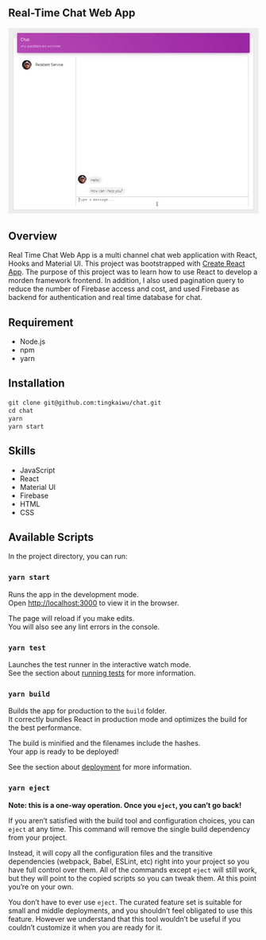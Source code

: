 ## Real-Time Chat Web App

<p>
  <img src="https://github.com/tingkaiwu/tingkaiwu/blob/master/chat.gif">
</p>

## Overview

Real Time Chat Web App is a multi channel chat web application with React, Hooks and Material UI. This project was bootstrapped with [Create React App](https://github.com/facebook/create-react-app). The purpose of this project was to learn how to use React to develop a morden framework frontend. In addition, I also used pagination query to reduce the number of Firebase access and cost, and used Firebase as backend for authentication and real time database for chat.

## Requirement

- Node.js
- npm
- yarn

## Installation

```
git clone git@github.com:tingkaiwu/chat.git
cd chat
yarn
yarn start
```

## Skills

- JavaScript
- React
- Material UI
- Firebase
- HTML
- CSS

## Available Scripts

In the project directory, you can run:

### `yarn start`

Runs the app in the development mode.<br />
Open [http://localhost:3000](http://localhost:3000) to view it in the browser.

The page will reload if you make edits.<br />
You will also see any lint errors in the console.

### `yarn test`

Launches the test runner in the interactive watch mode.<br />
See the section about [running tests](https://facebook.github.io/create-react-app/docs/running-tests) for more information.

### `yarn build`

Builds the app for production to the `build` folder.<br />
It correctly bundles React in production mode and optimizes the build for the best performance.

The build is minified and the filenames include the hashes.<br />
Your app is ready to be deployed!

See the section about [deployment](https://facebook.github.io/create-react-app/docs/deployment) for more information.

### `yarn eject`

**Note: this is a one-way operation. Once you `eject`, you can’t go back!**

If you aren’t satisfied with the build tool and configuration choices, you can `eject` at any time. This command will remove the single build dependency from your project.

Instead, it will copy all the configuration files and the transitive dependencies (webpack, Babel, ESLint, etc) right into your project so you have full control over them. All of the commands except `eject` will still work, but they will point to the copied scripts so you can tweak them. At this point you’re on your own.

You don’t have to ever use `eject`. The curated feature set is suitable for small and middle deployments, and you shouldn’t feel obligated to use this feature. However we understand that this tool wouldn’t be useful if you couldn’t customize it when you are ready for it.

